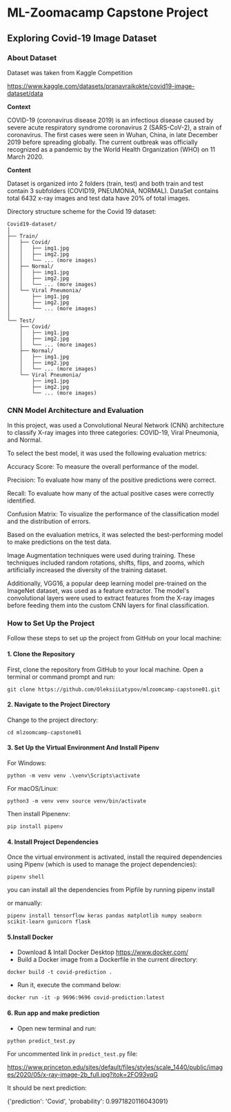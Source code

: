 
# ML-Zoomacamp Capstone Project
## Exploring Covid-19 Image Dataset

### About Dataset

Dataset was taken from Kaggle Competition

https://www.kaggle.com/datasets/pranavraikokte/covid19-image-dataset/data

**Context**

COVID-19 (coronavirus disease 2019) is an infectious disease caused by severe acute respiratory syndrome coronavirus 2 (SARS-CoV-2), a strain of coronavirus. The first cases were seen in Wuhan, China, in late December 2019 before spreading globally. The current outbreak was officially recognized as a pandemic by the World Health Organization (WHO) on 11 March 2020.

**Content**

Dataset is organized into 2 folders (train, test) and both train and test contain 3 subfolders (COVID19, PNEUMONIA, NORMAL). DataSet contains total 6432 x-ray images and test data have 20% of total images.

Directory structure scheme for the Covid 19 dataset:
```
Covid19-dataset/
│
├── Train/
│   ├── Covid/
│   │   ├── img1.jpg
│   │   ├── img2.jpg 
│   │   └── ... (more images)
│   ├── Normal/
│   │   ├── img1.jpg
│   │   ├── img2.jpg
│   │   └── ... (more images)
│   └── Viral Pneumonia/
│       ├── img1.jpg
│       ├── img2.jpg
│       └── ... (more images)
│
└── Test/
    ├── Covid/
    │   ├── img1.jpg
    │   ├── img2.jpg
    │   └── ... (more images)
    ├── Normal/
    │   ├── img1.jpg
    │   ├── img2.jpg
    │   └── ... (more images)
    └── Viral Pneumonia/
        ├── img1.jpg
        ├── img2.jpg
        └── ... (more images)
```
### CNN Model Architecture and Evaluation
In this project, was used a Convolutional Neural Network (CNN) architecture to classify X-ray images into three categories: COVID-19, Viral Pneumonia, and Normal.

To select the best model, it was used the following evaluation metrics:

Accuracy Score: To measure the overall performance of the model.

Precision: To evaluate how many of the positive predictions were correct.

Recall: To evaluate how many of the actual positive cases were correctly identified.

Confusion Matrix: To visualize the performance of the classification model and the distribution of errors.

Based on the evaluation metrics, it was selected the best-performing model to make predictions on the test data.

Image Augmentation techniques were used during training. These techniques included random rotations, shifts, flips, and zooms, which artificially increased the diversity of the training dataset.

Additionally, VGG16, a popular deep learning model pre-trained on the ImageNet dataset, was used as a feature extractor. The model's convolutional layers were used to extract features from the X-ray images before feeding them into the custom CNN layers for final classification.


### How to Set Up the Project

Follow these steps to set up the project from GitHub on your local machine:

#### 1. Clone the Repository

First, clone the repository from GitHub to your local machine. Open a terminal or command prompt and run:
```
git clone https://github.com/OleksiiLatypov/mlzoomcamp-capstone01.git
```

#### 2. Navigate to the Project Directory

Change to the project directory:
```
cd mlzoomcamp-capstone01
```

#### 3. Set Up the Virtual Environment And Install Pipenv
For Windows:
```
python -m venv venv .\venv\Scripts\activate
```
For macOS/Linux:
```
python3 -m venv venv source venv/bin/activate
```
Then install Pipenenv:
```
pip install pipenv
```

#### 4. Install Project Dependencies

Once the virtual environment is activated, install the required dependencies using Pipenv (which is used to manage the project dependencies):

```
pipenv shell
```

you can install all the dependencies from Pipfile by running pipenv install

or manually:

```
pipenv install tensorflow keras pandas matplotlib numpy seaborn scikit-learn gunicorn flask
```

#### 5.Install Docker
- Download & Intall Docker Desktop https://www.docker.com/
- Build a Docker image from a Dockerfile in the current directory:
```
docker build -t covid-prediction .
```
- Run it, execute the command below:
```
docker run -it -p 9696:9696 covid-prediction:latest
```
#### 6. Run app and make prediction

- Open new terminal and run:
```
python predict_test.py
```

For uncommented link in ```predict_test.py``` file:

https://www.princeton.edu/sites/default/files/styles/scale_1440/public/images/2020/05/x-ray-image-2b_full.jpg?itok=2FO93vqG

It should be next prediction:

{'prediction': 'Covid', 'probability': 0.9971820116043091}
